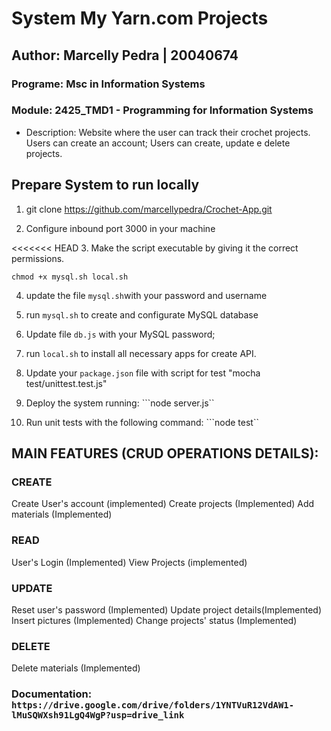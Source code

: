 # System My Yarn.com Projects
## Author: Marcelly Pedra | 20040674
### Programe: Msc in Information Systems
### Module:	2425_TMD1 - Programming for Information Systems

* Description: 
Website where the user can track their crochet projects.
Users can create an account;
Users can create, update e delete projects.


## Prepare System to run locally
1. git clone https://github.com/marcellypedra/Crochet-App.git

2. Configure inbound port 3000 in your machine

<<<<<<< HEAD
3. Make the script executable by giving it the correct permissions.

```chmod +x mysql.sh local.sh```

4. update the file ```mysql.sh```with your password and username

5. run ```mysql.sh``` to create and configurate MySQL database

6. Update file ```db.js``` with your MySQL password;

7. run  ```local.sh``` to install all necessary apps for create API.

8. Update your ```package.json``` file with script for test "mocha test/unittest.test.js"

8. Deploy the system running:
```node server.js``

9. Run unit tests with the following command:
```node test``

## MAIN FEATURES (CRUD OPERATIONS DETAILS):

### CREATE

Create User's account (implemented)
Create projects (Implemented)
Add materials (Implemented)

 
### READ 
User's Login (Implemented)
View Projects (implemented)

 
### UPDATE 
Reset user's password (Implemented)
Update project details(Implemented)
Insert pictures (Implemented)
Change projects' status (Implemented)


### DELETE 
Delete materials (Implemented)

### Documentation: ```https://drive.google.com/drive/folders/1YNTVuR12VdAW1-lMuSQWXsh91LgQ4WgP?usp=drive_link```



